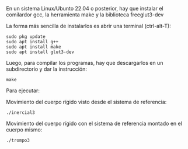En un sistema Linux/Ubunto 22.04 o posterior, hay que instalar el comilardor gcc, la herramienta make y la biblioteca freeglut3-dev

La forma más sencilla de instalarlos es abrir una terminal (ctrl-alt-T):

```console
sudo pkg update
sudo apt install g++
sudo apt install make
sudo apt install glut3-dev
```

Luego, para compilar los programas, hay que descargarlos en un subdirectorio y dar la instrucción:
```console
make
```

Para ejecutar:

Movimiento del cuerpo rígido visto desde el sistema de referencia:
```console
./inercial3
```

Movimiento del cuerpo rígido con el sistema de referencia montado en el cuerpo mismo:
```console
./trompo3
```
